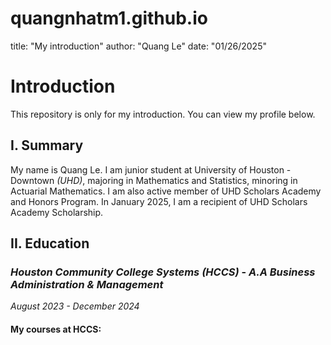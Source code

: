 # quangnhatm1.github.io

title: "My introduction"
author: "Quang Le"
date: "01/26/2025"

# **Introduction**
 
This repository is only for my introduction. You can view my profile below. 

## **I. Summary**
My name is Quang Le. I am junior student at University of Houston - Downtown *(UHD)*, majoring in Mathematics and Statistics, minoring in Actuarial Mathematics. 
I am also active member of UHD Scholars Academy and Honors Program. In January 2025, I am a recipient of UHD Scholars Academy Scholarship. 
## **II. Education**
### *Houston Community College Systems (HCCS)* - *A.A Business Administration & Management* 
*August 2023 - December 2024*
#### **My courses at HCCS:**
